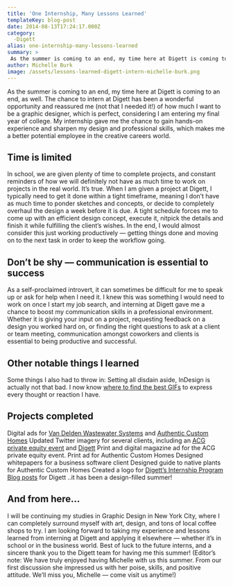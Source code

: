 ```yaml
---
title: 'One Internship, Many Lessons Learned'
templateKey: blog-post
date: 2014-08-13T17:24:17.000Z
category: 
  -Digett
alias: one-internship-many-lessons-learned
summary: > 
 As the summer is coming to an end, my time here at Digett is coming to an end, as well. The chance to intern at Digett has been a wonderful opportunity and reassured me (not that I needed it!) of how much I want to be a graphic designer, which is perfect, considering I am entering my final year of college.
author: Michelle Burk
image: /assets/lessons-learned-digett-intern-michelle-burk.png
---
```


As the summer is coming to an end, my time here at Digett is coming to an end, as well. The chance to intern at Digett has been a wonderful opportunity and reassured me (not that I needed it!) of how much I want to be a graphic designer, which is perfect, considering I am entering my final year of college. My internship gave me the chance to gain hands-on experience and sharpen my design and professional skills, which makes me a better potential employee in the creative careers world.

Time is limited
---------------

In school, we are given plenty of time to complete projects, and constant reminders of how we will definitely not have as much time to work on projects in the real world. It’s true. When I am given a project at Digett, I typically need to get it done within a tight timeframe, meaning I don’t have as much time to ponder sketches and concepts, or decide to completely overhaul the design a week before it is due. A tight schedule forces me to come up with an efficient design concept, execute it, nitpick the details and finish it while fulfilling the client’s wishes. In the end, I would almost consider this just working productively — getting things done and moving on to the next task in order to keep the workflow going.

Don’t be shy — communication is essential to success
----------------------------------------------------

As a self-proclaimed introvert, it can sometimes be difficult for me to speak up or ask for help when I need it. I knew this was something I would need to work on once I start my job search, and interning at Digett gave me a chance to boost my communication skills in a professional environment. Whether it is giving your input on a project, requesting feedback on a design you worked hard on, or finding the right questions to ask at a client or team meeting, communication amongst coworkers and clients is essential to being productive and successful.

Other notable things I learned
------------------------------

Some things I also had to throw in: Setting all disdain aside, InDesign is actually not that bad. I now know [where to find the best GIFs](http://www.reactiongifs.com/) to express every thought or reaction I have.

Projects completed
------------------

Digital ads for [Van Delden Wastewater Systems](http://www.vdwws.com/) and [Authentic Custom Homes](http://www.achomes.com/) Updated Twitter imagery for several clients, including an [ACG private equity event](https://twitter.com/acgtwostep) and [Digett](https://twitter.com/digett) Print and digital magazine ad for the ACG private equity event. Print ad for Authentic Custom Homes Designed whitepapers for a business software client Designed guide to native plants for Authentic Custom Homes Created a logo for [Digett’s Internship Program](/internship-program) [Blog posts](/blog/by/michelle-burk) for Digett ..it has been a design-filled summer!

And from here…
--------------

I will be continuing my studies in Graphic Design in New York City, where I can completely surround myself with art, design, and tons of local coffee shops to try. I am looking forward to taking my experience and lessons learned from interning at Digett and applying it elsewhere — whether it’s in school or in the business world. Best of luck to the future interns, and a sincere thank you to the Digett team for having me this summer! (Editor’s note: We have truly enjoyed having Michelle with us this summer. From our first discussion she impressed us with her poise, skills, and positive attitude. We’ll miss you, Michelle — come visit us anytime!)